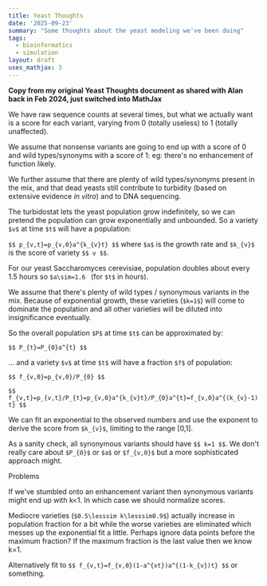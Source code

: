 ```yaml
---
title: Yeast Thoughts
date: '2025-09-23'
summary: "Some thoughts about the yeast modeling we've been doing"
tags:
  - bioinformatics
  - simulation
layout: draft
uses_mathjax: 3
---
```


**Copy from my original Yeast Thoughts document as shared with Alan back in Feb 2024,
just switched into MathJax**

 We have raw sequence counts at several times, but what we actually want is a score for each variant, varying from 0 (totally useless) to 1 (totally unaffected).

We assume that nonsense variants are going to end up with a score of 0 and wild types/synonyms with a score of 1: eg: there's no enhancement of function likely.

We further assume that there are plenty of wild types/synonyms present in the mix, and that dead yeasts still contribute to turbidity (based on extensive evidence *in vitro*) and to DNA sequencing.

The turbidostat lets the yeast population grow indefinitely, so we can pretend the population can grow exponentially and unbounded. So a variety `$v$` at time `$t$` will have a population:

`$$ p_{v,t}=p_{v,0}a^{k_{v}t} $$` where `$a$` is the growth rate and `$k_{v}$` is the score of variety `$$ v $$`.

For our yeast Saccharomyces cerevisiae, population doubles about every 1.5 hours so `$a\sim=1.6 ` (for `$t$` in hours).

We assume that there's plenty of wild types / synonymous variants in the mix. Because of exponential growth, these varieties (`$k=1$`) will come to dominate the population and all other varieties will be diluted into insignificance eventually.

So the overall population `$P$` at time `$t$` can be approximated by:

`$$ P_{t}=P_{0}a^{t} $$`

... and a variety `$v$` at time `$t$` will have a fraction `$f$` of population:

`$$ f_{v,0}=p_{v,0}/P_{0} $$`

`$$ f_{v,t}=p_{v,t}/P_{t}=p_{v,0}a^{k_{v}t}/P_{0}a^{t}=f_{v,0}a^{(k_{v}-1)t} $$`

We can fit an exponential to the observed numbers and use the exponent to derive the score from `$k_{v}$`, limiting to the range [0,1].

As a sanity check, all synonymous variants should have `$$ k=1 $$`. We don't really care about `$P_{0}$` or `$a$` or `$f_{v,0}$` but a more sophisticated approach might.

Problems

If we've stumbled onto an enhancement variant then synonymous variants might end up with k<1. In which case we should normalize scores.

Mediocre varieties (`$0.5\lesssim k\lesssim0.9$`) actually increase in population fraction for a bit while the worse varieties are eliminated which messes up the exponential fit a little. Perhaps ignore data points before the maximum fraction? If the maximum fraction is the last value then we know k=1.

Alternatively fit to `$$ f_{v,t}=f_{v,0}(1-a^{xt})a^{(1-k_{v})t} $$` or something.
